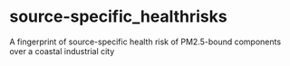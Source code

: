 # source-specific_healthrisks
A fingerprint of source-specific health risk of PM2.5-bound components over a coastal industrial city
